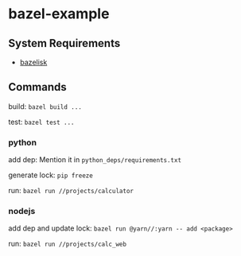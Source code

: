 # bazel-example

## System Requirements

- [bazelisk](https://bazel.build/install/bazelisk)

## Commands

build: `bazel build ...`

test: `bazel test ...`

### python

add dep:
Mention it in `python_deps/requirements.txt`

generate lock:
`pip freeze`

run:
`bazel run //projects/calculator`

### nodejs

add dep and update lock:
`bazel run @yarn//:yarn -- add <package>`

run:
`bazel run //projects/calc_web`